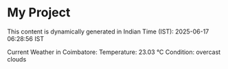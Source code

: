 # My Project

This content is dynamically generated in Indian Time (IST): 2025-06-17 06:28:56 IST


Current Weather in Coimbatore:
Temperature: 23.03 °C
Condition: overcast clouds
